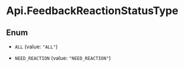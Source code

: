 # Api.FeedbackReactionStatusType

## Enum


* `ALL` (value: `"ALL"`)

* `NEED_REACTION` (value: `"NEED_REACTION"`)


